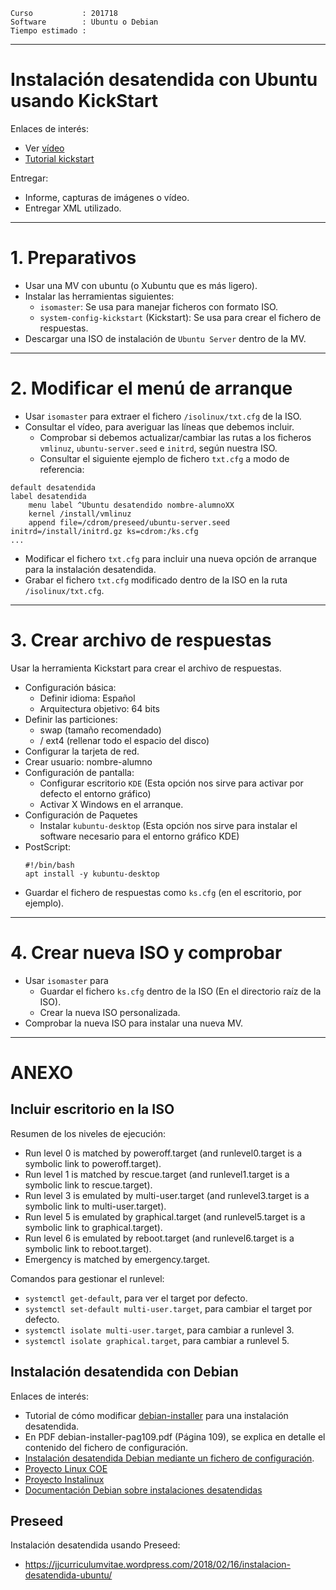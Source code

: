 
```
Curso           : 201718
Software        : Ubuntu o Debian
Tiempo estimado :
```
---

# Instalación desatendida con Ubuntu usando KickStart

Enlaces de interés:
* Ver [vídeo](https://youtu.be/i2uUIux6_l8)
* [Tutorial kickstart](https://sites.google.com/site/ssoounattended/proyectos/instalacion-desatendida-de-ubuntu-desktop-14-04-utilizando-kickstart)

Entregar:
* Informe, capturas de imágenes o vídeo.
* Entregar XML utilizado.

---

# 1. Preparativos

* Usar una MV con ubuntu (o Xubuntu que es más ligero).
* Instalar las herramientas siguientes:
    * `isomaster`: Se usa para manejar ficheros con formato ISO.
    * `system-config-kickstart` (Kickstart): Se usa para crear el fichero de respuestas.
* Descargar una ISO de instalación de `Ubuntu Server` dentro de la MV.

---

# 2. Modificar el menú de arranque

* Usar `isomaster` para extraer el fichero `/isolinux/txt.cfg` de la ISO.
* Consultar el vídeo, para averiguar las líneas que debemos incluir.
    * Comprobar si debemos actualizar/cambiar las rutas a los ficheros `vmlinuz`, `ubuntu-server.seed` e `initrd`, según nuestra ISO.
    * Consultar el siguiente ejemplo de fichero `txt.cfg` a modo de referencia:
```
default desatendida
label desatendida
    menu label ^Ubuntu desatendido nombre-alumnoXX
    kernel /install/vmlinuz
    append file=/cdrom/preseed/ubuntu-server.seed initrd=/install/initrd.gz ks=cdrom:/ks.cfg
...
```
* Modificar el fichero `txt.cfg` para incluir una nueva opción de arranque para la instalación desatendida.
* Grabar el fichero `txt.cfg` modificado dentro de la ISO en la ruta `/isolinux/txt.cfg`.

---

# 3. Crear archivo de respuestas

Usar la herramienta Kickstart para crear el archivo de respuestas.
* Configuración básica:
    * Definir idioma: Español
    * Arquitectura objetivo: 64 bits
* Definir las particiones:
    * swap (tamaño recomendado)
    * /  ext4 (rellenar todo el espacio del disco)
* Configurar la tarjeta de red.
* Crear usuario: nombre-alumno
* Configuración de pantalla:
    * Configurar escritorio `KDE` (Esta opción nos sirve para activar por defecto el entorno gráfico)
    * Activar X Windows en el arranque.
* Configuración de Paquetes
    * Instalar `kubuntu-desktop` (Esta opción nos sirve para instalar el software necesario para el entorno gráfico KDE)
* PostScript:
    ```
    #!/bin/bash
    apt install -y kubuntu-desktop
    ```
* Guardar el fichero de respuestas como `ks.cfg` (en el escritorio, por ejemplo).

---

# 4. Crear nueva ISO y comprobar

* Usar `isomaster` para
    * Guardar el fichero `ks.cfg` dentro de la ISO (En el directorio raíz de la ISO).
    * Crear la nueva ISO personalizada.
* Comprobar la nueva ISO para instalar una nueva MV.

---

# ANEXO

## Incluir escritorio en la ISO

Resumen de los niveles de ejecución:
* Run level 0 is matched by poweroff.target (and runlevel0.target is a symbolic link to poweroff.target).
* Run level 1 is matched by rescue.target (and runlevel1.target is a symbolic link to rescue.target).
* Run level 3 is emulated by multi-user.target (and runlevel3.target is a symbolic link to multi-user.target).
* Run level 5 is emulated by graphical.target (and runlevel5.target is a symbolic link to graphical.target).
* Run level 6 is emulated by reboot.target (and runlevel6.target is a symbolic link to reboot.target).
* Emergency is matched by emergency.target.

Comandos para gestionar el runlevel:
* `systemctl get-default`, para ver el target por defecto.
* `systemctl set-default multi-user.target`, para cambiar el target por defecto.
* `systemctl isolate multi-user.target`, para cambiar a runlevel 3.
* `systemctl isolate graphical.target`, para cambiar a runlevel 5.

## Instalación desatendida con Debian

Enlaces de interés:
* Tutorial de cómo modificar
[debian-installer](http://lihuen.info.unlp.edu.ar/index.php?title=Modificando_debian-installer)
para una instalación desatendida.
* En PDF debian-installer-pag109.pdf (Página 109), se explica en detalle el contenido del fichero de configuración.
* [Instalación desatendida Debian mediante un fichero de configuración](https://www.debian.org/releases/wheezy/ia64/ch04s04.html.es).
* [Proyecto Linux COE](http://linuxcoe.sourceforge.net/)
* [Proyecto Instalinux](http://www.instalinux.com/)
* [Documentación Debian sobre instalaciones desatendidas](http://www.debian.org/releases/stable/mips/ch04s04.html.es)


## Preseed

Instalación desatendida usando Preseed:
* https://jjcurriculumvitae.wordpress.com/2018/02/16/instalacion-desatendida-ubuntu/
